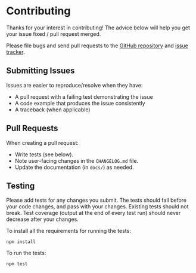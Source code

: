 Contributing
============

Thanks for your interest in contributing! The advice below will help you get
your issue fixed / pull request merged.

Please file bugs and send pull requests to the
[GitHub repository](https://github.com/mozilla/nunjucks/) and
[issue tracker](https://github.com/mozilla/nunjucks/issues).


Submitting Issues
-----------------

Issues are easier to reproduce/resolve when they have:

- A pull request with a failing test demonstrating the issue
- A code example that produces the issue consistently
- A traceback (when applicable)


Pull Requests
-------------

When creating a pull request:

- Write tests (see below).
- Note user-facing changes in the `CHANGELOG.md` file.
- Update the documentation (in `docs/`) as needed.


Testing
-------

Please add tests for any changes you submit. The tests should fail before your
code changes, and pass with your changes. Existing tests should not break. Test
coverage (output at the end of every test run) should never decrease after your
changes.

To install all the requirements for running the tests:

    npm install

To run the tests:

    npm test
